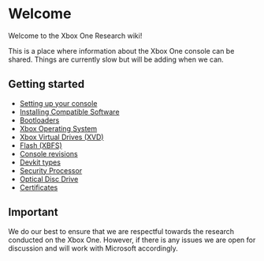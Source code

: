 <!-- TITLE: Home -->
<!-- SUBTITLE: Welcome to this wiki! -->

# Welcome
Welcome to the Xbox One Research wiki\!

This is a place where information about the Xbox One console can be
shared. Things are currently slow but will be adding when we can.

## Getting started

  - [Setting up your console](Setup_Dev_Mode)
  - [Installing Compatible Software](Installing_Compatible_Software)
  - [Bootloaders](Bootloaders)
  - [Xbox Operating System](Xbox_Operating_System)
  - [Xbox Virtual Drives (XVD)](Xbox_Virtual_Drive)
  - [Flash (XBFS)](Xbox_Boot_File_System)
  - [Console revisions](Console_revisions)
  - [Devkit types](Devkit_types)
  - [Security Processor](Security_Processor)
  - [Optical Disc Drive](Optical_Disc_Drive)
  - [Certificates](Certificates)

## Important

We do our best to ensure that we are respectful towards the research
conducted on the Xbox One. However, if there is any issues we are open
for discussion and will work with Microsoft accordingly.